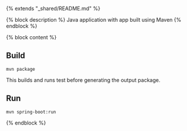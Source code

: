 {% extends "_shared/README.md" %}

{% block description %}
Java application with app built using Maven
{% endblock %}

{% block content %}
## Build

```
mvn package
```

This builds and runs test before generating the output package.

## Run

```
mvn spring-boot:run
```
{% endblock %}
